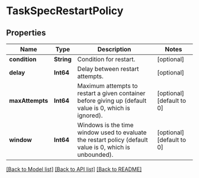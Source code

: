 # TaskSpecRestartPolicy

## Properties
Name | Type | Description | Notes
------------ | ------------- | ------------- | -------------
**condition** | **String** | Condition for restart. | [optional] 
**delay** | **Int64** | Delay between restart attempts. | [optional] 
**maxAttempts** | **Int64** | Maximum attempts to restart a given container before giving up (default value is 0, which is ignored).  | [optional] [default to 0]
**window** | **Int64** | Windows is the time window used to evaluate the restart policy (default value is 0, which is unbounded).  | [optional] [default to 0]

[[Back to Model list]](../README.md#documentation-for-models) [[Back to API list]](../README.md#documentation-for-api-endpoints) [[Back to README]](../README.md)


